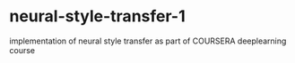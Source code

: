 # neural-style-transfer-1
implementation of neural style transfer as part of COURSERA deeplearning course
